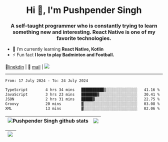 <h1 align="center">Hi 👋, I'm Pushpender Singh</h1>
<h3 align="center">A self-taught programmer who is constantly trying to learn something new and interesting. React Native is one of my favorite technologies.</h3>

- 🌱 I’m currently learning **React Native, Kotlin**
- ⚡ Fun fact **I love to play Badminton and Football.**

👔[linekdin](https://www.linkedin.com/in/pushpender-singh-240061202/) | 📧 [mail](mailto:pushpendersingh694@gmail.com) | 
<a href="https://github.com/pushpender-singh-ap/pushpender-singh-ap">
    <img src="https://komarev.com/ghpvc/?username=pushpender-singh-ap&style=for-the-badge">
</a>


---

<!--START_SECTION:waka-->

```txt
From: 17 July 2024 - To: 24 July 2024

TypeScript        4 hrs 34 mins   ██████████▒░░░░░░░░░░░░░░   41.16 %
JavaScript        3 hrs 23 mins   ███████▓░░░░░░░░░░░░░░░░░   30.41 %
JSON              2 hrs 31 mins   █████▓░░░░░░░░░░░░░░░░░░░   22.75 %
Groovy            20 mins         ▓░░░░░░░░░░░░░░░░░░░░░░░░   03.08 %
XML               13 mins         ▓░░░░░░░░░░░░░░░░░░░░░░░░   02.06 %
```

<!--END_SECTION:waka-->


| <a><img align="center" src="https://github-readme-stats-iota-ecru-15.vercel.app/api?username=pushpender-singh-ap&show_icons=true&include_all_commits=true&theme=buefy&hide_border=true" alt="Pushpender Singh github stats" /></a> | <a><img align="center" src="https://github-readme-stats-iota-ecru-15.vercel.app/api/top-langs/?username=pushpender-singh-ap&layout=compact&theme=buefy&hide_border=true" /></a> |
| ------------- | ------------- |

| <a> <img align="left" src="https://github-readme-streak-stats.herokuapp.com/?user=pushpender-singh-ap" /></br> </a> |
| ------------- |
